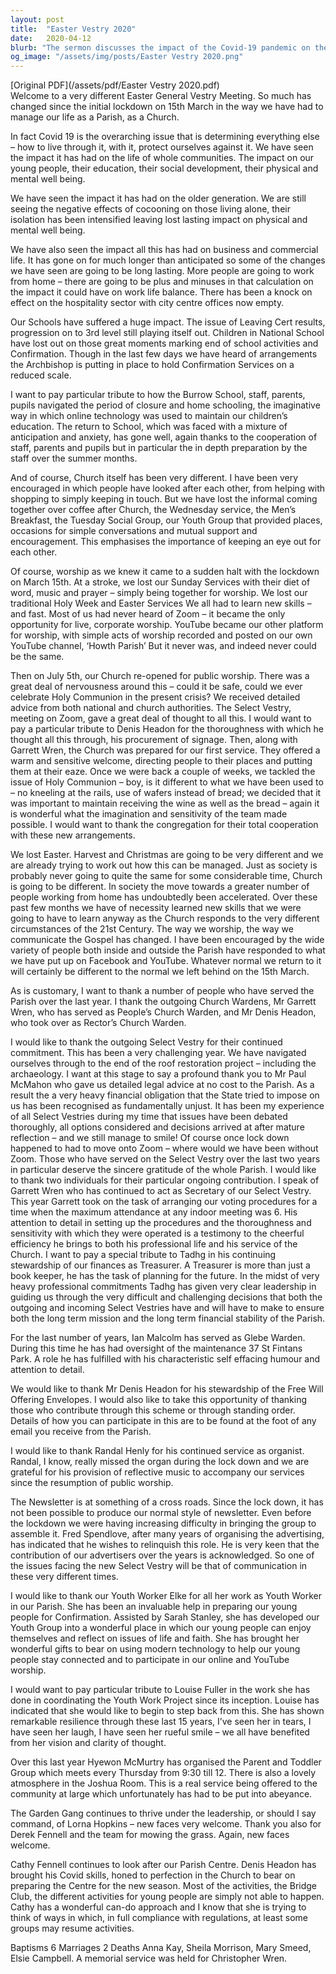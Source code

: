 ```yaml
---
layout: post
title:  "Easter Vestry 2020"
date:   2020-04-12
blurb: "The sermon discusses the impact of the Covid-19 pandemic on the church and the community. It highlights the changes in worship, education, social development, and business. The sermon also pays tribute to individuals who have served the Parish over the last year and discusses the future of the church in these challenging times."
og_image: "/assets/img/posts/Easter Vestry 2020.png"
---
```

[Original PDF](/assets/pdf/Easter Vestry 2020.pdf)    
Welcome to a very different Easter General Vestry Meeting. So much has changed since the initial lockdown on 15th March in the way we have had to manage our life as a Parish, as a Church.

In fact Covid 19 is the overarching issue that is determining everything else – how to live through it, with it, protect ourselves against it. We have seen the impact it has had on the life of whole communities. The impact on our young people, their education, their social development, their physical and mental well being.

We have seen the impact it has had on the older generation. We are still seeing the negative effects of cocooning on those living alone, their isolation has been intensified leaving lost lasting impact on physical and mental well being.

We have also seen the impact all this has had on business and commercial life. It has gone on for much longer than anticipated so some of the changes we have seen are going to be long lasting. More people are going to work from home – there are going to be plus and minuses in that calculation on the impact it could have on work life balance. There has been a knock on effect on the hospitality sector with city centre offices now empty.

Our Schools have suffered a huge impact. The issue of Leaving Cert results, progression on to 3rd level still playing itself out. Children in National School have lost out on those great moments marking end of school activities and Confirmation. Though in the last few days we have heard of arrangements the Archbishop is putting in place to hold Confirmation Services on a reduced scale.

I want to pay particular tribute to how the Burrow School, staff, parents, pupils navigated the period of closure and home schooling, the imaginative way in which online technology was used to maintain our children’s education. The return to School, which was faced with a mixture of anticipation and anxiety, has gone well, again thanks to the cooperation of staff, parents and pupils but in particular the in depth preparation by the staff over the summer months.

And of course, Church itself has been very different. I have been very encouraged in which people have looked after each other, from helping with shopping to simply keeping in touch. But we have lost the informal coming together over coffee after Church, the Wednesday service, the Men’s Breakfast, the Tuesday Social Group, our Youth Group that provided places, occasions for simple conversations and mutual support and encouragement. This emphasises the importance of keeping an eye out for each other.

Of course, worship as we knew it came to a sudden halt with the lockdown on March 15th. At a stroke, we lost our Sunday Services with their diet of word, music and prayer – simply being together for worship. We lost our traditional Holy Week and Easter Services We all had to learn new skills – and fast. Most of us had never heard of Zoom – it became the only opportunity for live, corporate worship. YouTube became our other platform for worship, with simple acts of worship recorded and posted on our own YouTube channel, ‘Howth Parish’ But it never was, and indeed never could be the same.

Then on July 5th, our Church re-opened for public worship. There was a great deal of nervousness around this – could it be safe, could we ever celebrate Holy Communion in the present crisis? We received detailed advice from both national and church authorities. The Select Vestry, meeting on Zoom, gave a great deal of thought to all this. I would want to pay a particular tribute to Denis Headon for the thoroughness with which he thought all this through, his procurement of signage. Then, along with Garrett Wren, the Church was prepared for our first service. They offered a warm and sensitive welcome, directing people to their places and putting them at their eaze. Once we were back a couple of weeks, we tackled the issue of Holy Communion – boy, is it different to what we have been used to – no kneeling at the rails, use of wafers instead of bread; we decided that it was important to maintain receiving the wine as well as the bread – again it is wonderful what the imagination and sensitivity of the team made possible. I would want to thank the congregation for their total cooperation with these new arrangements.

We lost Easter. Harvest and Christmas are going to be very different and we are already trying to work out how this can be managed. Just as society is probably never going to quite the same for some considerable time, Church is going to be different. In society the move towards a greater number of people working from home has undoubtedly been accelerated. Over these past few months we have of necessity learned new skills that we were going to have to learn anyway as the Church responds to the very different circumstances of the 21st Century. The way we worship, the way we communicate the Gospel has changed. I have been encouraged by the wide variety of people both inside and outside the Parish have responded to what we have put up on Facebook and YouTube. Whatever normal we return to it will certainly be different to the normal we left behind on the 15th March.

As is customary, I want to thank a number of people who have served the Parish over the last year. I thank the outgoing Church Wardens, Mr Garrett Wren, who has served as People’s Church Warden, and Mr Denis Headon, who took over as Rector’s Church Warden.

I would like to thank the outgoing Select Vestry for their continued commitment. This has been a very challenging year. We have navigated ourselves through to the end of the roof restoration project – including the archaeology. I want at this stage to say a profound thank you to Mr Paul McMahon who gave us detailed legal advice at no cost to the Parish. As a result the a very heavy financial obligation that the State tried to impose on us has been recognised as fundamentally unjust. It has been my experience of all Select Vestries during my time that issues have been debated thoroughly, all options considered and decisions arrived at after mature reflection – and we still manage to smile! Of course once lock down happened to had to move onto Zoom – where would we have been without Zoom. Those who have served on the Select Vestry over the last two years in particular deserve the sincere gratitude of the whole Parish. I would like to thank two individuals for their particular ongoing contribution. I speak of Garrett Wren who has continued to act as Secretary of our Select Vestry. This year Garrett took on the task of arranging our voting procedures for a time when the maximum attendance at any indoor meeting was 6. His attention to detail in setting up the procedures and the thoroughness and sensitivity with which they were operated is a testimony to the cheerful efficiency he brings to both his professional life and his service of the Church. I want to pay a special tribute to Tadhg in his continuing stewardship of our finances as Treasurer. A Treasurer is more than just a book keeper, he has the task of planning for the future. In the midst of very heavy professional commitments Tadhg has given very clear leadership in guiding us through the very difficult and challenging decisions that both the outgoing and incoming Select Vestries have and will have to make to ensure both the long term mission and the long term financial stability of the Parish.

For the last number of years, Ian Malcolm has served as Glebe Warden. During this time he has had oversight of the maintenance 37 St Fintans Park. A role he has fulfilled with his characteristic self effacing humour and attention to detail.

We would like to thank Mr Denis Headon for his stewardship of the Free Will Offering Envelopes. I would also like to take this opportunity of thanking those who contribute through this scheme or through standing order. Details of how you can participate in this are to be found at the foot of any email you receive from the Parish.

I would like to thank Randal Henly for his continued service as organist. Randal, I know, really missed the organ during the lock down and we are grateful for his provision of reflective music to accompany our services since the resumption of public worship.

The Newsletter is at something of a cross roads. Since the lock down, it has not been possible to produce our normal style of newsletter. Even before the lockdown we were having increasing difficulty in bringing the group to assemble it. Fred Spendlove, after many years of organising the advertising, has indicated that he wishes to relinquish this role. He is very keen that the contribution of our advertisers over the years is acknowledged. So one of the issues facing the new Select Vestry will be that of communication in these very different times.

I would like to thank our Youth Worker Elke for all her work as Youth Worker in our Parish. She has been an invaluable help in preparing our young people for Confirmation. Assisted by Sarah Stanley, she has developed our Youth Group into a wonderful place in which our young people can enjoy themselves and reflect on issues of life and faith. She has brought her wonderful gifts to bear on using modern technology to help our young people stay connected and to participate in our online and YouTube worship.

I would want to pay particular tribute to Louise Fuller in the work she has done in coordinating the Youth Work Project since its inception. Louise has indicated that she would like to begin to step back from this. She has shown remarkable resilience through these last 15 years, I’ve seen her in tears, I have seen her laugh, I have seen her rueful smile – we all have benefited from her vision and clarity of thought.

Over this last year Hyewon McMurtry has organised the Parent and Toddler Group which meets every Thursday from 9:30 till 12. There is also a lovely atmosphere in the Joshua Room. This is a real service being offered to the community at large which unfortunately has had to be put into abeyance.

The Garden Gang continues to thrive under the leadership, or should I say command, of Lorna Hopkins – new faces very welcome. Thank you also for Derek Fennell and the team for mowing the grass. Again, new faces welcome.

Cathy Fennell continues to look after our Parish Centre. Denis Headon has brought his Covid skills, honed to perfection in the Church to bear on preparing the Centre for the new season. Most of the activities, the Bridge Club, the different activities for young people are simply not able to happen. Cathy has a wonderful can-do approach and I know that she is trying to think of ways in which, in full compliance with regulations, at least some groups may resume activities.

Baptisms 6
Marriages 2
Deaths Anna Kay, Sheila Morrison, Mary Smeed, Elsie Campbell.
A memorial service was held for Christopher Wren.
